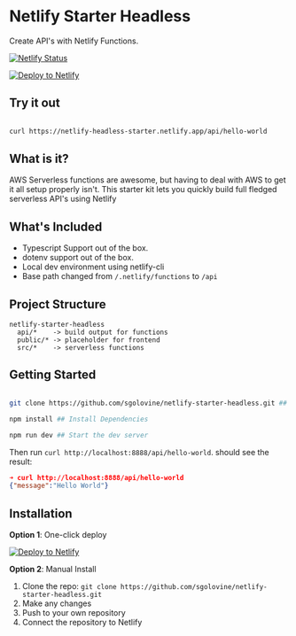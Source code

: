 # Netlify Starter Headless

Create API's with Netlify Functions.

[![Netlify Status](https://api.netlify.com/api/v1/badges/51fc4c1d-3415-412d-ad9c-3afae5fe55ed/deploy-status)](https://app.netlify.com/sites/netlify-headless-starter/deploys)

[![Deploy to Netlify](https://www.netlify.com/img/deploy/button.svg)](https://app.netlify.com/start/deploy?repository=https://github.com/sgolovine/netlify-starter-headless)

## Try it out

```bash

curl https://netlify-headless-starter.netlify.app/api/hello-world

```

## What is it?

AWS Serverless functions are awesome, but having to deal with
AWS to get it all setup properly isn't. This starter kit lets
you quickly build full fledged serverless API's using Netlify

## What's Included

- Typescript Support out of the box.
- dotenv support out of the box.
- Local dev environment using netlify-cli
- Base path changed from `/.netlify/functions` to `/api`

## Project Structure

```plaintext
netlify-starter-headless
  api/*    -> build output for functions
  public/* -> placeholder for frontend
  src/*    -> serverless functions

```

## Getting Started

```bash

git clone https://github.com/sgolovine/netlify-starter-headless.git ## Checkout

npm install ## Install Dependencies

npm run dev ## Start the dev server

```

Then run `curl http://localhost:8888/api/hello-world`.
should see the result:

```json
➜ curl http://localhost:8888/api/hello-world
{"message":"Hello World"}

```

## Installation

**Option 1**: One-click deploy

[![Deploy to Netlify](https://www.netlify.com/img/deploy/button.svg)](https://app.netlify.com/start/deploy?repository=https://github.com/sgolovine/netlify-starter-headless)

**Option 2**: Manual Install

1. Clone the repo: `git clone https://github.com/sgolovine/netlify-starter-headless.git`
2. Make any changes
3. Push to your own repository
4. Connect the repository to Netlify
